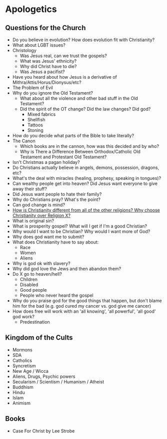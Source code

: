 # Apologetics

## Questions for the Church

- Do you believe in evolution? How does evolution fit with Christianity?
- What about LGBT issues?
- Christology
	- Was Jesus real, can we trust the gospels?
	- What was Jesus' ethnicity?
	- Why did Christ have to die?
	- Was Jesus a pacifist?
- Have you heard about how Jesus is a derivative of Mithra/Attis/Horus/Dionysus/etc?
- The Problem of Evil
- Why do you ignore the Old Testament?
	- What about all the violence and other bad stuff in the Old Testament?
	- Did the spirit of the OT change? Did the law changes? Did god?
		- Mixed fabrics
		- Shellfish
		- Tattoos
		- Stoning
- How do you decide what parts of the Bible to take literally?
- The Canon
	- Which books are in the cannon, how was this decided and by who?
	- Why is There a Difference Between Orthodox/Catholic Old Testament and Protestant Old Testament?
- Isn't Christmas a pagan holiday?
- Do Christians actually believe in angels, demons, possession, dragons, etc?
- What's the deal with miracles (healing, prophesy, speaking in tongues)?
- Can wealthy people get into heaven? Did Jesus want everyone to give away their stuff?
- Did Jesus want people to hate their family?
- Why do Christians pray? What's the point?
- Can god change is mind?
- [How is Christianity different from all of the other religions? Why choose Christianity over Religion X?](#kingdom-of-the-cults)
- What is original sin?
- What is prosperity gospel? What will I get if I'm a good Christian?
- Why would I want to be Christian? Why would I want more of God?
- Why does god want me to submit?
- What does Christianity have to say about:
	- Race
	- Women
	- Aliens
- Why is god ok with slavery?
- Why did god love the Jews and then abandon them?
- Do X go to heaven/hell?
	- Children
	- Disabled
	- Good people
	- People who never heard the gospel
- Why do you praise god for the good things that happen, but don't blame him for the bad (e.g. god cured my cancer vs. god give me cancer)
- How does free will work with an 'all knowing', 'all powerful', 'all good' god work?
	- Predestination


## Kingdom of the Cults

- Mormons
- SDA
- Catholics
- Syncretism
- New Age / Wicca
- Aliens, Drugs, Psychic powers
- Secularism / Scientism / Humanism / Atheist
- Buddhism
- Hindu
- Islam
- Animism

## Books

- Case For Christ by Lee Strobe